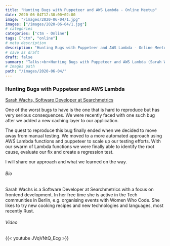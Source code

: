 ```yaml
---
title: "Hunting Bugs with Puppeteer and AWS Lambda - Online Meetup"
date: 2020-06-04T12:30:00+02:00
image: "/images/2020-06-04/1.jpg"
images: ["/images/2020-06-04/1.jpg"]
# categories
categories: ["ctm - Online"]
tags: ["ctm", "online"]
# meta description
description: "Hunting Bugs with Puppeteer and AWS Lambda - Online Meetup"
# save as draft
draft: false
summary: "Talks:<br>Hunting Bugs with Puppeteer and AWS Lambda (Sarah Wachs)"
# Images path
path: "/images/2020-06-04/"
---
```


### Hunting Bugs with Puppeteer and AWS Lambda
[Sarah Wachs, Software Developer at Searchmetrics](https://www.linkedin.com/in/sarah-wachs-152665127/)

One of the worst bugs to have is the one that is hard to reproduce but 
has very serious consequences. We were recently faced with one such bug 
after we added a new caching layer to our application.

The quest to reproduce this bug finally ended when we decided to move away 
from manual testing. We moved to a more automated approach using AWS Lambda 
functions and puppeteer to scale up our testing efforts. With our swarm of 
Lambda functions we were finally able to identify the root cause, evaluate 
our fix and create a regression test.

I will share our approach and what we learned on the way.



###### Bio
Sarah Wachs is a Software Developer at Searchmetrics with a focus on 
frontend development. In her free time she is active in the Tech communities 
in Berlin, e.g. organising events with Women Who Code. She likes to try new 
cooking recipes and new technologies and languages, most recently Rust.

###### Video
{{< youtube JVqVNtQ_Ecg >}}